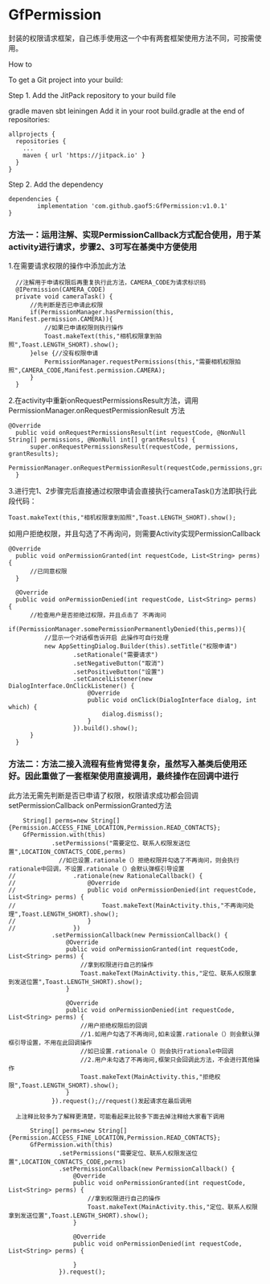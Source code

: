 # GfPermission

  封装的权限请求框架，自己练手使用这一个中有两套框架使用方法不同，可按需使用。
  
  How to
  
  To get a Git project into your build:

  Step 1. Add the JitPack repository to your build file

  gradle
  maven
  sbt
  leiningen
  Add it in your root build.gradle at the end of repositories:

    allprojects {
      repositories {
        ...
        maven { url 'https://jitpack.io' }
      }
    }
  Step 2. Add the dependency

    dependencies {
            implementation 'com.github.gaof5:GfPermission:v1.0.1'
    }
  
  ### 方法一：运用注解、实现PermissionCallback方式配合使用，用于某activity进行请求，步骤2、3可写在基类中方便使用
  
  1.在需要请求权限的操作中添加此方法
```
  //注解用于申请权限后再重复执行此方法，CAMERA_CODE为请求标识码
  @IPermission(CAMERA_CODE)
  private void cameraTask() {
      //先判断是否已申请此权限
      if(PermissionManager.hasPermission(this, Manifest.permission.CAMERA)){
          //如果已申请权限则执行操作
          Toast.makeText(this,"相机权限拿到拍照",Toast.LENGTH_SHORT).show();
      }else {//没有权限申请
          PermissionManager.requestPermissions(this,"需要相机权限拍照",CAMERA_CODE,Manifest.permission.CAMERA);
      }
  }

```
  2.在activity中重新onRequestPermissionsResult方法，调用 PermissionManager.onRequestPermissionResult 方法
  ```
  @Override
    public void onRequestPermissionsResult(int requestCode, @NonNull String[] permissions, @NonNull int[] grantResults) {
        super.onRequestPermissionsResult(requestCode, permissions, grantResults);
        PermissionManager.onRequestPermissionResult(requestCode,permissions,grantResults,this);
    }
  ```
  3.进行完1、2步骤完后直接通过权限申请会直接执行cameraTask()方法即执行此段代码：
  ```
  Toast.makeText(this,"相机权限拿到拍照",Toast.LENGTH_SHORT).show();
  ```
  如用户拒绝权限，并且勾选了不再询问，则需要Activity实现PermissionCallback
  ```
  @Override
    public void onPermissionGranted(int requestCode, List<String> perms) {
        //已同意权限
    }

    @Override
    public void onPermissionDenied(int requestCode, List<String> perms) {
        //检查用户是否拒绝过权限，并且点击了 不再询问
        if(PermissionManager.somePermissionPermanentlyDenied(this,perms)){
            //显示一个对话框告诉开启 此操作可自行处理
            new AppSettingDialog.Builder(this).setTitle("权限申请")
                    .setRationale("需要请求")
                    .setNegativeButton("取消")
                    .setPositiveButton("设置")
                    .setCancelListener(new DialogInterface.OnClickListener() {
                        @Override
                        public void onClick(DialogInterface dialog, int which) {
                            dialog.dismiss();
                        }
                    }).build().show();
        }
    }
  ```
  ### 方法二：方法二接入流程有些肯觉得复杂，虽然写入基类后使用还好。因此重做了一套框架使用直接调用，最终操作在回调中进行
  此方法无需先判断是否已申请了权限，权限请求成功都会回调setPermissionCallback onPermissionGranted方法
  ```
      String[] perms=new String[]{Permission.ACCESS_FINE_LOCATION,Permission.READ_CONTACTS};
      GfPermission.with(this)
              .setPermissions("需要定位、联系人权限发送位置",LOCATION_CONTACTS_CODE,perms)
                //如已设置.rationale（）拒绝权限并勾选了不再询问，则会执行rationale中回调，不设置.rationale（）会默认弹框引导设置
//                .rationale(new RationaleCallback() {
//                    @Override
//                    public void onPermissionDenied(int requestCode, List<String> perms) {
//                        Toast.makeText(MainActivity.this,"不再询问处理",Toast.LENGTH_SHORT).show();
//                    }
//                })
              .setPermissionCallback(new PermissionCallback() {
                  @Override
                  public void onPermissionGranted(int requestCode, List<String> perms) {
                      //拿到权限进行自己的操作
                      Toast.makeText(MainActivity.this,"定位、联系人权限拿到发送位置",Toast.LENGTH_SHORT).show();
                  }

                  @Override
                  public void onPermissionDenied(int requestCode, List<String> perms) {
                      //用户拒绝权限后的回调 
                      //1.如用户勾选了不再询问,如未设置.rationale（）则会默认弹框引导设置，不用在此回调操作
                      //如已设置.rationale（）则会执行rationale中回调 
                      //2.用户未勾选了不再询问,框架只会回调此方法，不会进行其他操作
                      Toast.makeText(MainActivity.this,"拒绝权限",Toast.LENGTH_SHORT).show();
                  }
              }).request();//request()发起请求在最后调用
  ```
      
      上注释比较多为了解释更清楚，可能看起来比较多下面去掉注释给大家看下调用
```
      String[] perms=new String[]{Permission.ACCESS_FINE_LOCATION,Permission.READ_CONTACTS};
      GfPermission.with(this)
              .setPermissions("需要定位、联系人权限发送位置",LOCATION_CONTACTS_CODE,perms)
              .setPermissionCallback(new PermissionCallback() {
                  @Override
                  public void onPermissionGranted(int requestCode, List<String> perms) {
                      //拿到权限进行自己的操作
                      Toast.makeText(MainActivity.this,"定位、联系人权限拿到发送位置",Toast.LENGTH_SHORT).show();
                  }

                  @Override
                  public void onPermissionDenied(int requestCode, List<String> perms) {
                      
                  }
              }).request();
```
  
